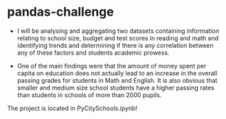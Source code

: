 # pandas-challenge

* I will be analysing and aggregating two datasets containing information relating to school size, budget and test scores in reading and math and identifying trends and determining if there is any correlation between any of these factors and students academic prowess.

* One of the main findings were that the amount of money spent per capita on education does not actually lead to an increase in the overall passing grades for students in Math and English. It is also obvious that smaller and medium size school students have a higher passing rates than students in schools of more than 2000 pupils.


The project is located in PyCitySchools.ipynb!  
